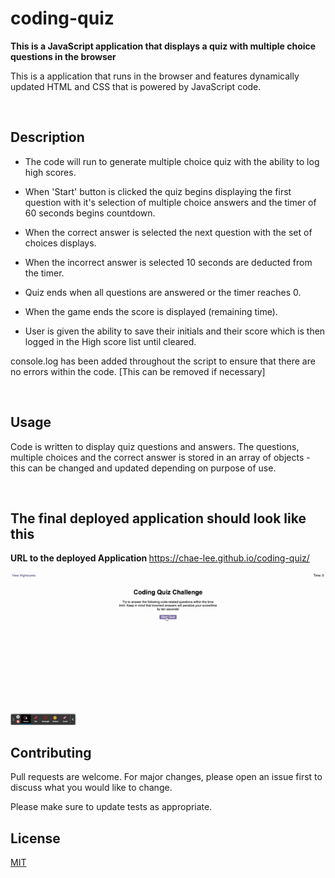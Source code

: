 # coding-quiz

<b> This is a JavaScript application that displays a quiz with multiple choice questions in the browser</b>

This is a application that runs in the browser and features dynamically updated HTML and CSS that is powered by JavaScript code. 


</br>

## Description

- The code will run to generate multiple choice quiz with the ability to log high scores. 

- When 'Start' button is clicked the quiz begins displaying the first question with it's selection of multiple choice answers and the timer of 60 seconds begins countdown. 

- When the correct answer is selected the next question with the set of choices displays. 

- When the incorrect answer is selected 10 seconds are deducted from the timer. 

- Quiz ends when all questions are answered or the timer reaches 0.

- When the game ends the score is displayed (remaining time).

- User is given the ability to save their initials and their score which is then logged in the High score list until cleared. 


console.log has been added throughout the script to ensure that there are no errors within the code. 
[This can be removed if necessary]


</br>

## Usage
Code is written to display quiz questions and answers. 
The questions, multiple choices and the correct answer is stored in an array of objects - this can be changed and updated depending on purpose of use. 


</br>

## The final deployed application should look like this

<b> URL to the deployed Application </b>
https://chae-lee.github.io/coding-quiz/ 


![Multiple Quiz Question GIF](./assets/images/Coding%20Quiz.gif)



## Contributing

Pull requests are welcome. For major changes, please open an issue first
to discuss what you would like to change.

Please make sure to update tests as appropriate.

## License

[MIT](https://choosealicense.com/licenses/mit/)



